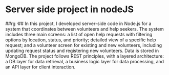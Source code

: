 <h1>Server side project in nodeJS</h1>
##rg
י##
In this project, I developed server-side code in Node.js for a system that coordinates between volunteers and help seekers.
The system includes three main screens: 
a list of open help requests with filtering options by location, status, and priority; 
detailed view of a specific help request; 
and a volunteer screen for existing and new volunteers, including updating request status and registering new volunteers. 
Data is stored in MongoDB. 
The project follows REST principles, with a layered architecture: a DB layer for data retrieval, a business logic layer for data processing, and an API layer for client interaction.
